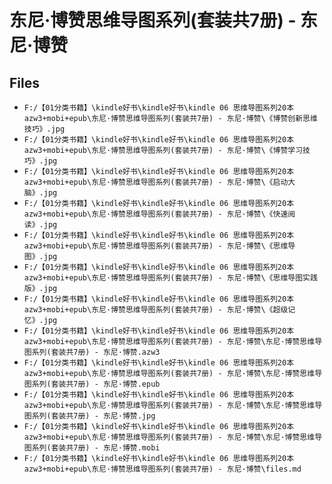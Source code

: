 # 东尼·博赞思维导图系列(套装共7册) - 东尼·博赞

## Files

- `F:/【01分类书籍】\kindle好书\kindle好书\kindle 06 思维导图系列20本 azw3+mobi+epub\东尼·博赞思维导图系列(套装共7册) - 东尼·博赞\《博赞创新思维技巧》.jpg`
- `F:/【01分类书籍】\kindle好书\kindle好书\kindle 06 思维导图系列20本 azw3+mobi+epub\东尼·博赞思维导图系列(套装共7册) - 东尼·博赞\《博赞学习技巧》.jpg`
- `F:/【01分类书籍】\kindle好书\kindle好书\kindle 06 思维导图系列20本 azw3+mobi+epub\东尼·博赞思维导图系列(套装共7册) - 东尼·博赞\《启动大脑》.jpg`
- `F:/【01分类书籍】\kindle好书\kindle好书\kindle 06 思维导图系列20本 azw3+mobi+epub\东尼·博赞思维导图系列(套装共7册) - 东尼·博赞\《快速阅读》.jpg`
- `F:/【01分类书籍】\kindle好书\kindle好书\kindle 06 思维导图系列20本 azw3+mobi+epub\东尼·博赞思维导图系列(套装共7册) - 东尼·博赞\《思维导图》.jpg`
- `F:/【01分类书籍】\kindle好书\kindle好书\kindle 06 思维导图系列20本 azw3+mobi+epub\东尼·博赞思维导图系列(套装共7册) - 东尼·博赞\《思维导图实践版》.jpg`
- `F:/【01分类书籍】\kindle好书\kindle好书\kindle 06 思维导图系列20本 azw3+mobi+epub\东尼·博赞思维导图系列(套装共7册) - 东尼·博赞\《超级记忆》.jpg`
- `F:/【01分类书籍】\kindle好书\kindle好书\kindle 06 思维导图系列20本 azw3+mobi+epub\东尼·博赞思维导图系列(套装共7册) - 东尼·博赞\东尼·博赞思维导图系列(套装共7册) - 东尼·博赞.azw3`
- `F:/【01分类书籍】\kindle好书\kindle好书\kindle 06 思维导图系列20本 azw3+mobi+epub\东尼·博赞思维导图系列(套装共7册) - 东尼·博赞\东尼·博赞思维导图系列(套装共7册) - 东尼·博赞.epub`
- `F:/【01分类书籍】\kindle好书\kindle好书\kindle 06 思维导图系列20本 azw3+mobi+epub\东尼·博赞思维导图系列(套装共7册) - 东尼·博赞\东尼·博赞思维导图系列(套装共7册) - 东尼·博赞.jpg`
- `F:/【01分类书籍】\kindle好书\kindle好书\kindle 06 思维导图系列20本 azw3+mobi+epub\东尼·博赞思维导图系列(套装共7册) - 东尼·博赞\东尼·博赞思维导图系列(套装共7册) - 东尼·博赞.mobi`
- `F:/【01分类书籍】\kindle好书\kindle好书\kindle 06 思维导图系列20本 azw3+mobi+epub\东尼·博赞思维导图系列(套装共7册) - 东尼·博赞\files.md`
